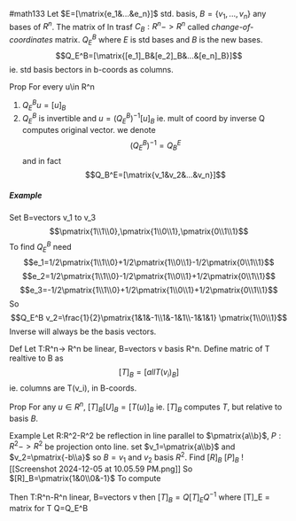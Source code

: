 #math133 
Let $E=[\matrix{e_1&...&e_n}]$ std. basis, $B=\{v_1,...,v_n\}$ any bases of $R^n$. The matrix of ln trasf $C_B:R^n->R^n$ called *change-of-coordinates* matrix. 
$Q_E^B$ where $E$ is std bases and $B$ is the new bases. 
$$Q_E^B=[\matrix{[e_1]_B&[e_2]_B&...&[e_n]_B}]$$
ie. std basis bectors in b-coords as columns. 

Prop
For every u\in R^n
1. $Q^B_Eu=[u]_B$
2. $Q_E^B$ is invertible and $u=(Q_E^B)^{-1}[u]_B$ ie. mult of coord by inverse Q computes original vector. we denote 
$$(Q_E^B)^{-1}=Q_B^E$$
and in fact
$$Q_B^E=[\matrix{v_1&v_2&...&v_n}]$$

##### Example
Set B=vectors v_1 to v_3
$$\pmatrix{1\\1\\0},\pmatrix{1\\0\\1},\pmatrix{0\\1\\1}$$
To find $Q_E^B$ need
$$e_1=1/2\pmatrix{1\\1\\0}+1/2\pmatrix{1\\0\\1}-1/2\pmatrix{0\\1\\1}$$
$$e_2=1/2\pmatrix{1\\1\\0}-1/2\pmatrix{1\\0\\1}+1/2\pmatrix{0\\1\\1}$$
$$e_3=-1/2\pmatrix{1\\1\\0}+1/2\pmatrix{1\\0\\1}+1/2\pmatrix{0\\1\\1}$$
So
$$Q_E^B v_2=\frac{1}{2}\pmatrix{1&1&-1\\1&-1&1\\-1&1&1} \pmatrix{1\\0\\1}$$
Inverse will always be the basis vectors. 



Def
Let T:R^n-> R^n be linear, B=vectors v basis R^n. Define matric of T realtive to B as
$$[T]_B=[all T(v_i)_B]$$
ie. columns are T(v_i), in B-coords.

Prop
For any $u\in R^n$,
$[T]_B[U]_B=[T(u)]_B$
ie. $[T]_B$ computes $T$, but relative to basis $B$.

Example
Let R:R^2-R^2 be reflection in line parallel to $\pmatrix{a\\b}$, $P:R^2->R^2$ be projection onto line. set $v_1=\pmatrix{a\\b}$ and $v_2=\pmatrix{-b\\a}$ so $B=v_1$ and $v_2$ basis $R^2$.
Find $[R]_B$ $[P]_B$
![[Screenshot 2024-12-05 at 10.05.59 PM.png]]
So
$[R]_B=\pmatrix{1&0\\0&-1}$
To compute 

Then
T:R^n-R^n linear, B=vectors v
then
$[T]_B=Q[T]_EQ^{-1}$
where [T]_E = matrix for T Q=Q_E^B